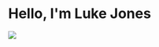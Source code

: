 # Hello, I'm Luke Jones
<a href="https://www.linkedin.com/in/luke-jones-22b343343/"><img src="https://img.shields.io/badge/-LinkedIn-0072b1?&style=for-the-badge&logo=linkedin&logoColor=white" /></a>
